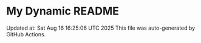 # My Dynamic README
Updated at: Sat Aug 16 16:25:06 UTC 2025
This file was auto-generated by GitHub Actions.
